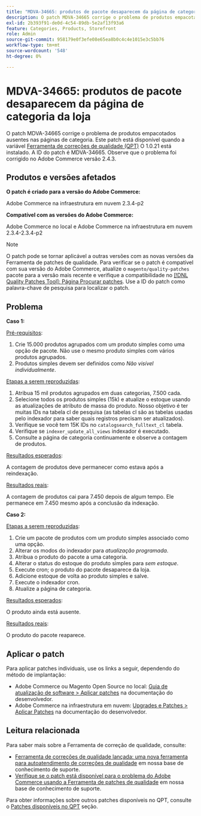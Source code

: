 ```yaml
---
title: "MDVA-34665: produtos de pacote desaparecem da página de categoria da loja"
description: O patch MDVA-34665 corrige o problema de produtos empacotados ausentes nas páginas de categoria. Este patch está disponível quando a [Ferramenta de correções de qualidade (QPT)](/help/announcements/adobe-commerce-announcements/magento-quality-patches-released-new-tool-to-self-serve-quality-patches.md) 1.0.21 está instalada. A ID do patch é MDVA-34665. Observe que o problema foi corrigido no Adobe Commerce versão 2.4.3.
exl-id: 2b393f91-de0d-4c54-89db-5e2af13f93a6
feature: Categories, Products, Storefront
role: Admin
source-git-commit: 958179e0f3efe08e65ea8b0c4c4e1015e3c5bb76
workflow-type: tm+mt
source-wordcount: '548'
ht-degree: 0%

---
```


# MDVA-34665: produtos de pacote desaparecem da página de categoria da loja

O patch MDVA-34665 corrige o problema de produtos empacotados ausentes nas páginas de categoria. Este patch está disponível quando a variável [Ferramenta de correções de qualidade (QPT)](/help/announcements/adobe-commerce-announcements/magento-quality-patches-released-new-tool-to-self-serve-quality-patches.md) O 1.0.21 está instalado. A ID do patch é MDVA-34665. Observe que o problema foi corrigido no Adobe Commerce versão 2.4.3.

## Produtos e versões afetados

**O patch é criado para a versão do Adobe Commerce:**

Adobe Commerce na infraestrutura em nuvem 2.3.4-p2

**Compatível com as versões do Adobe Commerce:**

Adobe Commerce no local e Adobe Commerce na infraestrutura em nuvem 2.3.4-2.3.4-p2

>[!NOTE]
>
>O patch pode se tornar aplicável a outras versões com as novas versões da Ferramenta de patches de qualidade. Para verificar se o patch é compatível com sua versão do Adobe Commerce, atualize o `magento/quality-patches` pacote para a versão mais recente e verifique a compatibilidade no [[!DNL Quality Patches Tool]: Página Procurar patches](https://devdocs.magento.com/quality-patches/tool.html#patch-grid). Use a ID do patch como palavra-chave de pesquisa para localizar o patch.

## Problema

**Caso 1:**

<u>Pré-requisitos</u>:

1. Crie 15.000 produtos agrupados com um produto simples como uma opção de pacote. Não use o mesmo produto simples com vários produtos agrupados.
1. Produtos simples devem ser definidos como *Não visível individualmente*.

<u>Etapas a serem reproduzidas</u>:

1. Atribua 15 mil produtos agrupados em duas categorias, 7.500 cada.
1. Selecione todos os produtos simples (15k) e atualize o estoque usando as atualizações de atributo de massa do produto. Nosso objetivo é ter muitas IDs na tabela cl de pesquisa (as tabelas cl são as tabelas usadas pelo indexador para saber quais registros precisam ser atualizados).
1. Verifique se você tem 15K IDs no `catalogsearch_fulltext_cl` tabela.
1. Verifique se `indexer_update_all_views` indexador é executado.
1. Consulte a página de categoria continuamente e observe a contagem de produtos.

<u>Resultados esperados</u>:

A contagem de produtos deve permanecer como estava após a reindexação.

<u>Resultados reais</u>:

A contagem de produtos cai para 7.450 depois de algum tempo. Ele permanece em 7.450 mesmo após a conclusão da indexação.

**Caso 2:**

<u>Etapas a serem reproduzidas</u>:

1. Crie um pacote de produtos com um produto simples associado como uma opção.
1. Alterar os modos do indexador para *atualização programada*.
1. Atribua o produto do pacote a uma categoria.
1. Alterar o status do estoque do produto simples para *sem estoque*.
1. Execute cron; o produto do pacote desaparece da loja.
1. Adicione estoque de volta ao produto simples e salve.
1. Execute o indexador cron.
1. Atualize a página de categoria.

<u>Resultados esperados</u>:

O produto ainda está ausente.

<u>Resultados reais</u>:

O produto do pacote reaparece.

## Aplicar o patch

Para aplicar patches individuais, use os links a seguir, dependendo do método de implantação:

* Adobe Commerce ou Magento Open Source no local: [Guia de atualização de software > Aplicar patches](https://devdocs.magento.com/guides/v2.4/comp-mgr/patching/mqp.html) na documentação do desenvolvedor.
* Adobe Commerce na infraestrutura em nuvem: [Upgrades e Patches > Aplicar Patches](https://devdocs.magento.com/cloud/project/project-patch.html) na documentação do desenvolvedor.

## Leitura relacionada

Para saber mais sobre a Ferramenta de correção de qualidade, consulte:

* [Ferramenta de correções de qualidade lançada: uma nova ferramenta para autoatendimento de correções de qualidade](/help/announcements/adobe-commerce-announcements/magento-quality-patches-released-new-tool-to-self-serve-quality-patches.md) em nossa base de conhecimento de suporte.
* [Verifique se o patch está disponível para o problema do Adobe Commerce usando a Ferramenta de patches de qualidade](/help/support-tools/patches-available-in-qpt-tool/check-patch-for-magento-issue-with-magento-quality-patches.md) em nossa base de conhecimento de suporte.

Para obter informações sobre outros patches disponíveis no QPT, consulte o [Patches disponíveis no QPT](https://support.magento.com/hc/en-us/sections/360010506631-Patches-available-in-MQP-tool-) seção.
